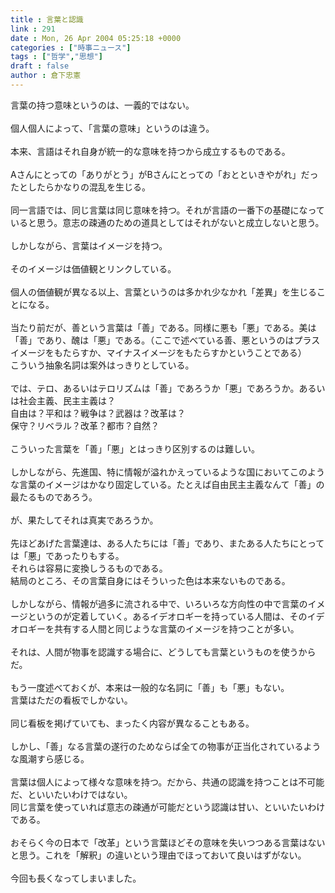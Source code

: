 ```yaml
---
title : 言葉と認識
link : 291
date : Mon, 26 Apr 2004 05:25:18 +0000
categories : ["時事ニュース"]
tags : ["哲学","思想"]
draft : false
author : 倉下忠憲
---
```


言葉の持つ意味というのは、一義的ではない。<BR><BR>個人個人によって、「言葉の意味」というのは違う。<BR><BR>本来、言語はそれ自身が統一的な意味を持つから成立するものである。<BR><BR>Aさんにとっての「ありがとう」がBさんにとっての「おとといきやがれ」だったとしたらかなりの混乱を生じる。<BR><BR>同一言語では、同じ言葉は同じ意味を持つ。それが言語の一番下の基礎になっていると思う。意志の疎通のための道具としてはそれがないと成立しないと思う。<BR><BR>しかしながら、言葉はイメージを持つ。<BR><BR>そのイメージは価値観とリンクしている。<BR><BR>個人の価値観が異なる以上、言葉というのは多かれ少なかれ「差異」を生じることになる。<BR><BR>当たり前だが、善という言葉は「善」である。同様に悪も「悪」である。美は「善」であり、醜は「悪」である。（ここで述べている善、悪というのはプラスイメージをもたらすか、マイナスイメージをもたらすかということである）<BR>こういう抽象名詞は案外はっきりとしている。<BR><BR>では、テロ、あるいはテロリズムは「善」であろうか「悪」であろうか。あるいは社会主義、民主主義は？<BR>自由は？平和は？戦争は？武器は？改革は？<BR>保守？リベラル？改革？都市？自然？<BR><BR>こういった言葉を「善」「悪」とはっきり区別するのは難しい。<BR><BR>しかしながら、先進国、特に情報が溢れかえっているような国においてこのような言葉のイメージはかなり固定している。たとえば自由民主主義なんて「善」の最たるものであろう。<BR><BR>が、果たしてそれは真実であろうか。<BR><BR>先ほどあげた言葉達は、ある人たちには「善」であり、またある人たちにとっては「悪」であったりもする。<BR>それらは容易に変換しうるものである。<BR>結局のところ、その言葉自身にはそういった色は本来ないものである。<BR><BR>しかしながら、情報が過多に流される中で、いろいろな方向性の中で言葉のイメージというのが定着していく。あるイデオロギーを持っている人間は、そのイデオロギーを共有する人間と同じような言葉のイメージを持つことが多い。<BR><BR>それは、人間が物事を認識する場合に、どうしても言葉というものを使うからだ。<BR><BR>もう一度述べておくが、本来は一般的な名詞に「善」も「悪」もない。<BR>言葉はただの看板でしかない。<BR><BR>同じ看板を掲げていても、まったく内容が異なることもある。<BR><BR>しかし、「善」なる言葉の遂行のためならば全ての物事が正当化されているような風潮すら感じる。<BR><BR>言葉は個人によって様々な意味を持つ。だから、共通の認識を持つことは不可能だ、といいたいわけではない。<BR>同じ言葉を使っていれば意志の疎通が可能だという認識は甘い、といいたいわけである。<BR><BR>おそらく今の日本で「改革」という言葉ほどその意味を失いつつある言葉はないと思う。これを「解釈」の違いという理由でほっておいて良いはずがない。<BR><BR>今回も長くなってしまいました。<br><br>
